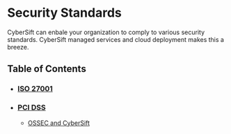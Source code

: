 # Security Standards

CyberSift can enbale your organization to comply to various security standards. CyberSift managed services and cloud deployment makes this a breeze. 

## Table of Contents

- ### [ISO 27001](#)

- ### [PCI DSS](#)
   - [OSSEC and CyberSift](https://github.com/CyberSift/CyberSift_Documentation/blob/master/Collection%20Guides/ossec_collection.md#ossec-pci-and-cybersift)
